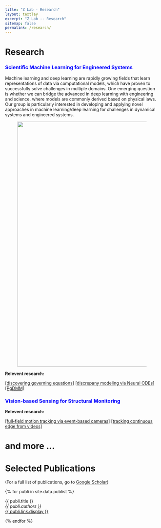 ```yaml
---
title: "Z Lab - Research"
layout: textlay
excerpt: "Z Lab -- Research"
sitemap: false
permalink: /research/
---
```


# Research
### <font color="blue">Scientific Machine Learning for Engineered Systems </font>
<!-- Faced with a fundamental shift in both complexity and volume of the data, scientists have been struggling in finding ways to automate both analyses, and possibly the interpretation of the datasets.  Machine Learning is a rapidly evolving field that has proven to be extremely efficient in solving challenges in multiple domains including signal processing, vision, self-driving, gaming, health and robotics. One may ask whether we can leverage the advances in machine learning and statistics for science. Our group specializes in applying and developing novel methods in machine learning on astrophysical challenges. -->

Machine learning and deep learning are rapidly growing fields that learn representations of data via computational models, which have proven to successfully solve challenges in multiple domains. One emerging question is whether we can bridge the advanced in deep learning with engineering and science, where models are commonly derived based on physical laws. Our group is particularly interested in developing and applying novel approaches in machine learning/deep learning for challenges in dynamical systems and engineered systems.

<figure class="fourth">
  <img src="{{ site.url }}{{ site.baseurl }}/images/respic/intro.png" style="width: 800px">
</figure>


**Relevent research:**

[[discovering governing equations]](https://www.sciencedirect.com/science/article/pii/S0888327018305727)
[[discrepany modeling via Neural ODEs]](https://www.sciencedirect.com/science/article/pii/S0022460X21002686)
[[PgDMM]](https://arxiv.org/abs/2110.08607)

### <font color="blue">Vision-based Sensing for Structural Monitoring </font>

**Relevent research:**

[[full-field motion tracking via event-based cameras]](https://www.sciencedirect.com/science/article/pii/S0888327020302910)
[[tracking continuous edge from videos]](https://doi.org/10.1016/j.ymssp.2020.106847)

# and more ...


# Selected Publications

(For a full list of publications, go to [Google Scholar](https://scholar.google.ch/citations?user=LuwuuVQAAAAJ&hl=en&authuser=1))

{% for publi in site.data.publist %}

  {{ publi.title }} <br />
  <em>{{ publi.authors }} </em><br /><a href="{{ publi.link.url }}">{{ publi.link.display }}</a>

{% endfor %}



<!-- ### ... and more. -->
